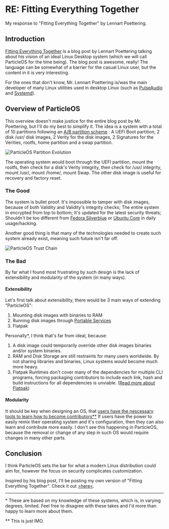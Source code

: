 # RE: Fitting Everything Together

My response to "Fitting Everything Together"
by Lennart Poettering.

## Introduction
[Fitting Everything Together](https://0pointer.net/blog/fitting-everything-together.html)
is a blog post by Lennart Poettering talking about his vision of an ideal Linux Desktop
system (which we will call ParticleOS for the time being). The blog post is awesome,
really! The language can be somewhat of a barrier
for the casual Linux user, but the content in it is very interesting.

For the ones that don't know, Mr. Lennart Poettering is/was the main developer
of many Linux utilities used in desktop Linux (such as
[PulseAudio](https://www.freedesktop.org/wiki/Software/PulseAudio/)
and [Systemd](https://systemd.io/)).

## Overview of ParticleOS
This overview doesn't make justice for the entire blog post by Mr. Poettering,
but I'll do my best to simplify it. The idea is a system with a total of
10 partitions following an [A/B partition scheme](https://source.android.com/devices/tech/ota/ab/)
: A UEFI Boot partition, 2 disk /usr/ disk images, 2 Verity
for the disk images, 2 Signatures for the Verities, rootfs, home partition
and a swap partition.

![ParticleOS Partition Evolution](/images/particleos-partitions.svg)

The operating system would boot through the UEFI partition,
mount the rootfs, then check for a disk's Verity integrity,
then check for /usr/ integrity, mount /usr/, mount /home/, mount Swap.
The other disk image is useful for recovery and factory reset.

### The Good
The system is bullet proof. It's impossible to tamper with disk images,
because of both Validity and Validity's integrity checks; The entire
system in encrypted from top to bottom; It's updated for the latest
security threats; Shouldn't be too different from [Fedora Silverblue](https://silverblue.fedoraproject.org/)
or [Ubuntu Core](https://ubuntu.com/core) in daily usage/hacking.

Another good thing is that many of the technologies needed to create such system already exist,
meaning such future isn't far off.

![ParticleOS Trust Chain](/images/particleos-security.svg)

### The Bad
By far what I found most frustrating by such design is the lack of extensibility
and modularity of the system (in many ways).

#### Extensibility
Let's first talk about extensibility,
there would be 3 main ways of extending "ParticleOS":

1. Mounting disk images with binaries to RAM
2. Running disk images through [Portable Services](https://systemd.io/PORTABLE_SERVICES/)
3. Flatpak

Personally*, I think that's far from ideal, because:

1. A disk image could temporarily override other disk images binaries and/or system binaries.
2. RAM and Disk Storage are still restraints for many users worldwide. By not sharing libraries
and binaries, Linux systems would become much more heavy.
3. Flatpak Runtimes don't cover many of the dependencies for multiple CLI programs,
forcing packaging contributors to include each link, hash and build instructions for
all dependencies is unviable. ([Read more about Flatpak](/blog/nix-flatpak))

#### Modularity
It should be key when designing
an OS, that [users have the nescessary tools to learn how to become contributors**](https://odysee.com/@DistroTube:2/linux-distros-fail-at-educating-their:c)
If users have the power to easily remix their operating system and it's configuration,
then they can also learn and contribute more easily.
I don't see this happening in ParticleOS, because the removal or change of any step in such
OS would require changes in many other parts.

## Conclusion
I think ParticleOS sets the bar for what a modern Linux distribution could aim for, however
the focus on security complicates customization.

Inspired by his blog post, I'll be posting my own version of "Fitting Everything Together".
Check it out [>here<](/blog/atomos).

-----------

\* These are based on my knowledge of these systems, which is, in varying degrees, limited.
Feel free to disagree with these takes and I'd more than happy to learn more about them.

** This is just IMO.

